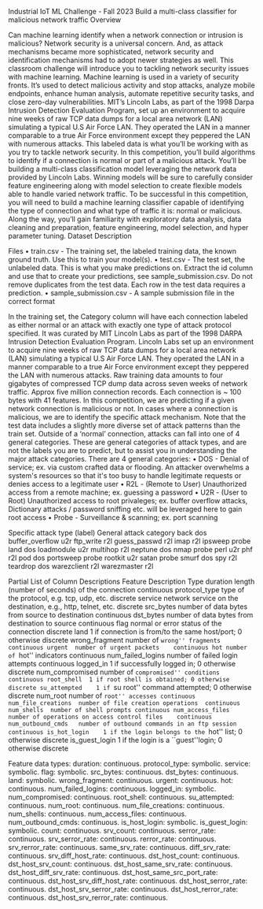 Industrial IoT ML Challenge - Fall 2023
Build a multi-class classifier for malicious network traffic
Overview

Can machine learning identify when a network connection or intrusion is malicious? Network security is a universal concern. And, as attack mechanisms became more sophisticated, network security and identification mechanisms had to adopt newer strategies as well. This classroom challenge will introduce you to tackling network security issues with machine learning.
Machine learning is used in a variety of security fronts. It’s used to detect malicious activity and stop attacks, analyze mobile endpoints, enhance human analysis, automate repetitive security tasks, and close zero-day vulnerabilities.
MIT’s Lincoln Labs, as part of the 1998 Darpa Intrusion Detection Evaluation Program, set up an environment to acquire nine weeks of raw TCP data dumps for a local area network (LAN) simulating a typical U.S Air Force LAN. They operated the LAN in a manner comparable to a true Air Force environment except they peppered the LAN with numerous attacks. This labeled data is what you’ll be working with as you try to tackle network security.
In this competition, you’ll build algorithms to identify if a connection is normal or part of a malicious attack. You’ll be building a multi-class classification model leveraging the network data provided by Lincoln Labs. Winning models will be sure to carefully consider feature engineering along with model selection to create flexible models able to handle varied network traffic.
To be successful in this competition, you will need to build a machine learning classifier capable of identifying the type of connection and what type of traffic it is: normal or malicious. Along the way, you’ll gain familiarity with exploratory data analysis, data cleaning and preparation, feature engineering, model selection, and hyper parameter tuning.
Dataset Description

Files
•	train.csv - The training set, the labeled training data, the known ground truth. Use this to train your model(s).
•	test.csv - The test set, the unlabeled data. This is what you make predictions on. Extract the id column and use that to create your predictions, see sample_submission.csv. Do not remove duplicates from the test data. Each row in the test data requires a prediction.
•	sample_submission.csv - A sample submission file in the correct format

In the training set, the Category column will have each connection labeled as either normal or an attack with exactly one type of attack protocol specified. It was curated by MIT Lincoln Labs as part of the 1998 DARPA Intrusion Detection Evaluation Program. Lincoln Labs set up an environment to acquire nine weeks of raw TCP data dumps for a local area network (LAN) simulating a typical U.S Air Force LAN. They operated the LAN in a manner comparable to a true Air Force environment except they peppered the LAN with numerous attacks. Raw training data amounts to four gigabytes of compressed TCP dump data across seven weeks of network traffic. Approx five million connection records. Each connection is ~ 100 bytes with 41 features.
In this competition, we are predicting if a given network connection is malicious or not. In cases where a connection is malicious, we are to identify the specific attack mechanism. Note that the test data includes a slightly more diverse set of attack patterns than the train set.
Outside of a ‘normal’ connection, attacks can fall into one of 4 general categories. These are general categories of attack types, and are not the labels you are to predict, but to assist you in understanding the major attack categories. There are 4 general categories:
•	DOS - Denial of service; ex. via custom crafted data or flooding. An attacker overwhelms a system's resources so that it's too busy to handle legitimate requests or denies access to a legitimate user
•	R2L - (Remote to User) Unauthorized access from a remote machine; ex. guessing a password
•	U2R - (User to Root) Unauthorized access to root privaleges; ex. buffer overflow attacks, Dictionary attacks / password sniffing etc. will be leveraged here to gain root access
•	Probe - Surveillance & scanning; ex. port scanning

Specific attack type (label)	General attack category
back	dos
buffer_overflow	u2r
ftp_write	r2l
guess_passwd	r2l
imap	r2l
ipsweep	probe
land	dos
loadmodule	u2r
multihop	r2l
neptune	dos
nmap	probe
perl	u2r
phf	r2l
pod	dos
portsweep	probe
rootkit	u2r
satan	probe
smurf	dos
spy	r2l
teardrop	dos
warezclient	r2l
warezmaster	r2l

Partial List of Column Descriptions
Feature	Description	Type
duration	length (number of seconds) of the connection	continuous
protocol_type	type of the protocol, e.g. tcp, udp, etc.	discrete
service	network service on the destination, e.g., http, telnet, etc.	discrete
src_bytes	number of data bytes from source to destination	continuous
dst_bytes	number of data bytes from destination to source	continuous
flag	normal or error status of the connection	discrete
land	1 if connection is from/to the same host/port; 0 otherwise	discrete
wrong_fragment	number of ``wrong'' fragments	continuous
urgent	number of urgent packets	continuous
hot	number of ``hot'' indicators	continuous
num_failed_logins	number of failed login attempts	continuous
logged_in	1 if successfully logged in; 0 otherwise	discrete
num_compromised	number of ``compromised'' conditions	continuous
root_shell	1 if root shell is obtained; 0 otherwise	discrete
su_attempted	1 if ``su root'' command attempted; 0 otherwise	discrete
num_root	number of ``root'' accesses	continuous
num_file_creations	number of file creation operations	continuous
num_shells	number of shell prompts	continuous
num_access_files	number of operations on access control files	continuous
num_outbound_cmds	number of outbound commands in an ftp session	continuous
is_hot_login	1 if the login belongs to the ``hot'' list; 0 otherwise	discrete
is_guest_login	1 if the login is a ``guest''login; 0 otherwise	discrete

Feature data types:
duration: continuous.
protocol_type: symbolic.
service: symbolic.
flag: symbolic.
src_bytes: continuous.
dst_bytes: continuous.
land: symbolic.
wrong_fragment: continuous.
urgent: continuous.
hot: continuous.
num_failed_logins: continuous.
logged_in: symbolic.
num_compromised: continuous.
root_shell: continuous.
su_attempted: continuous.
num_root: continuous.
num_file_creations: continuous.
num_shells: continuous.
num_access_files: continuous.
num_outbound_cmds: continuous.
is_host_login: symbolic.
is_guest_login: symbolic.
count: continuous.
srv_count: continuous.
serror_rate: continuous.
srv_serror_rate: continuous.
rerror_rate: continuous.
srv_rerror_rate: continuous.
same_srv_rate: continuous.
diff_srv_rate: continuous.
srv_diff_host_rate: continuous.
dst_host_count: continuous.
dst_host_srv_count: continuous.
dst_host_same_srv_rate: continuous.
dst_host_diff_srv_rate: continuous.
dst_host_same_src_port_rate: continuous.
dst_host_srv_diff_host_rate: continuous.
dst_host_serror_rate: continuous.
dst_host_srv_serror_rate: continuous.
dst_host_rerror_rate: continuous.
dst_host_srv_rerror_rate: continuous.
